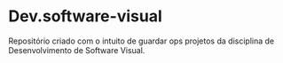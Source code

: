 # Dev.software-visual
Repositório criado com o intuito de guardar ops projetos da disciplina de Desenvolvimento de Software Visual.

